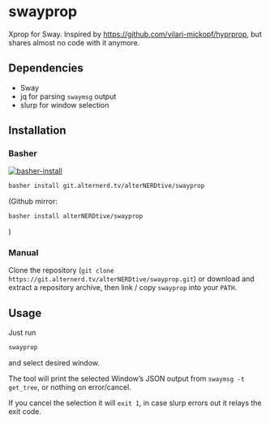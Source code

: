 # swayprop

Xprop for Sway. Inspired by https://github.com/vilari-mickopf/hyprprop, but 
shares almost no code with it anymore.

## Dependencies

- Sway
- jq for parsing `swaymsg` output
- slurp for window selection

## Installation

### Basher

[![basher-install](https://www.basher.it/assets/logo/basher_install.svg)](https://www.basher.it/package/)

```bash
basher install git.alternerd.tv/alterNERDtive/swayprop
```
(Github mirror:
```bash
basher install alterNERDtive/swayprop
```
)

### Manual

Clone the repository (`git clone 
https://git.alternerd.tv/alterNERDtive/swayprop.git`) or download and extract 
a repository archive, then link / copy `swayprop` into your `PATH`.

## Usage

Just run
```bash
swayprop
```
and select desired window.

The tool will print the selected Window’s JSON output from `swaymsg -t 
get_tree`, or nothing on error/cancel.

If you cancel the selection it will `exit 1`, in case slurp errors out it relays 
the exit code.
